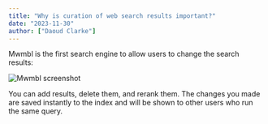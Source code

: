 ```yaml
---
title: "Why is curation of web search results important?"
date: "2023-11-30"
author: ["Daoud Clarke"]
---
```


Mwmbl is the first search engine to allow users to change the search results:

![Mwmbl screenshot](/images/mwmbl.gif)

You can add results, delete them, and rerank them. The changes you
made are saved instantly to the index and will be shown to other users
who run the same query.

